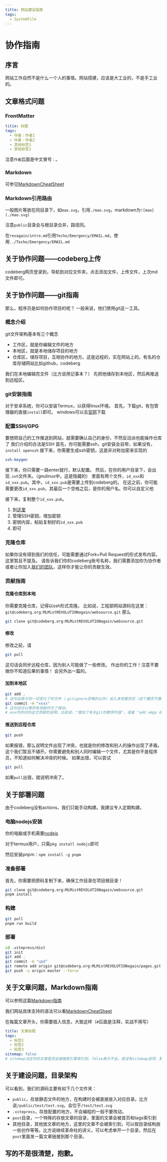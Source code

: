 ```yaml
---
title: 网站建设指南
tags:
  - SystemFile
---
```

# 协作指南

## 序言

网站工作自然不是什么一个人的事情。网站搭建，应该是大工业的，不是手工业的。

## 文章格式问题

### FrontMatter
```yaml
titie: 标题
tags:
  - 作者：作者1
  - 作者：作者2
  - 其他标签1
  - 其他标签2
```

注意`作者`后面是中文冒号`：`。

### Markdown

可参见[MarkdownCheatSheet](./posts/MarkdownCheatSheet.md)

### Markdown引用路由

一般图片等放在同目录下，如`mao.svg`，引用`./mao.svg`，markdown为`![mao](./mao.svg)`

注意`public`目录会与根目录合并，路径同。

在`revagain/intro.md`引用`Techo/Emergency/EMAIL.md`，使用`../Techo/Emergency/EMAIL.md`


## 关于协作问题——codeberg上传

codeberg网页登录到，导航到对应文件夹，点击添加文件，上传文件，上次md文件即可。

## 关于协作问题——git指南

那么，程序员是如何协作项目的呢？
一般来说，他们使用git这一工具。

### 概念介绍

git文件架构基本有三个概念

+ 工作区，就是你编辑文件的地方
+ 本地区，就是本地储存项目的地方
+ 仓库区，储存项目，互相协作的地方。这是远程的，实在网站上的。有名的仓库存储网站比如github，codeberg

我们在本地编辑完文件（比方说用记事本？）
先把他储存到本地区，然后再推送到远程区。

### git安装指南

对于安卓系统，你可以安装Termux，以获得linux环境。
首先，下载git，有包管理器的直接`install`即可。
windows可以去[官网](https://git-scm.com/download/win/)下载

### 配置SSH/GPG

要想把自己的工作推送到网站，就需要确认自己的身份，不然反动派也能操作仓库了
我们介绍的办法是SSH
首先，你可能需要ssh，git安装会自带，如果没有，`install openssh`
接下来，你需要生成ssh密钥，这是非对称加密来实现的

```bash
ssh-keygen
```

接下来，你只需要一路enter就行，默认配置。
然后，在你的用户目录下，会出现`.ssh`文件夹。（gnulinux中，这是隐藏的）
里面有两个文件，`id_xxx`和`id_xxx.pub`。其中，`id_xxx.pub`是需要上传到codeberg的。
在这之前，你可能需要更改`id_xxx.pub`，其最后一个空格之后，是你的用户名。你可以自定义他

接下来，复制整个`id_xxx.pub`。

1. 到[这里](https://codeberg.org/user/settings/keys/)
2. 管理SSH密钥，增加密钥
3. 密钥内容，粘贴复制好的`id_xxx.pub`
4. 即可

### 克隆仓库

如果你没有得到我们的信任，可能需要通过Fork+Pull Request的形式发布内容。这里暂且不提及。
请告诉我们你的codeberg账号名称，我们需要添加你为协作者或者让你加入[我们的团队](https://codeberg.org/MLMistREVOLUTIONagain/)，这样你才能让你的贡献生效。

### 贡献指南

#### 克隆仓库到本地

你需要克隆仓库，记得以ssh形式克隆。
比如说，工程部网站源码在这里：`git@codeberg.org:MLMistREVOLUTIONagain/websource.git`
那么

```bash
git clone git@codeberg.org:MLMistREVOLUTIONagain/websource.git
```

#### 修改

修改之前，请

```bash
git pull
```

这句话会同步远程仓库，因为别人可能做了一些修改。
作出你的工作！注意不要做你不知道后果的事情！
会另外出一篇的。

#### 加到本地区

```bash
git add .
# 这句话表示将一切变化了的文件（.gitignore忽略的以外）加入本地暂存区（这个概念不展开，可以自行搜索）
git commit -m "xxxx"
# 这句话可以等所有贡献作为了再动。
# xxx内你对你这次贡献的说明，比如说，"增加了有关git的教学内容"，或者 "add xmpp docs" 之类的
```

#### 推送到远程仓库

```bash
git push
```

如果报错，那么说明文件出现了冲突，也就是你的修改和别人的操作出现了矛盾。这个我们暂且不铺开。你需要避免和别人同时编辑一个文件，尤其是你不是程序员，不知道如何解决冲突的时候。
如果出错，可以尝试

```bash
git pull
```

如果`pull`出错，就说明冲突了。

## 关于部署问题

由于codeberg没有actions，我们只能手动构建。我建议专人定期构建。

### 电脑nodejs安装

你的电脑或手机需要[nodejs](https://nodejs.org/zh-cn/)

对于termux用户，只需`pkg install nodejs`即可

然后安装pnpm：`npm install -g pnpm`

### 准备部署

首先，你需要把原码复制下来，确保工作目录在项目根目录！

```bash
git clone git@codeberg.org:MLMistREVOLUTIONagain/websource.git
pnpm install
```

### 构建

```bash
git pull
pnpm run build
```

### 部署

```bash
cd .vitepress/dist
git init
git add .
git commit -m "upd"
git remote add origin git@codeberg.org:MLMistREVOLUTIONagain/pages.git
git push -u origin master --force
```

## 关于文章问题，Markdown指南

可以参照这篇[Markdown指南](https://markdown.com.cn/)

我们网站具体支持的语法可以看[MarkdownCheatSheet](./posts/MarkdownCheatSheet)

在每篇文章开头，你需要插入信息，大致这样（`#`后面是注释，实战不用写）

```yaml
title: 文章标题
tags:
  - 标签1
  - 标签2
  - 标签3
sitemap: false
# sitemap决定你的文章是否会被搜索引擎索引到，false表示不会，若没有sitemap选项，默认true
```

## 关于建设问题，目录架构

可以看到，我们的源码主要有如下几个文件夹：

+ `public`，存放静态文件的地方，在构建时会被直接放入对应目录。比方说`/public/test/test.svg`，会位于`/test/test.svg`
+ `.vitepress`，存放配置的地方，不会编程的一般不要改动。
+ `post`目录，一个特殊的存放文章的目录，里面的文章会被首页和tags索引到
+ 其他目录，其他放文章的地方，这里的文章不会被索引到，可以按目录结构放一些创作等等。比方说继续革命社的讲义，可以考虑单开一个目录，然后在`post`里面发一篇文章链接到那个目录。

## 写的不是很清楚，抱歉。
